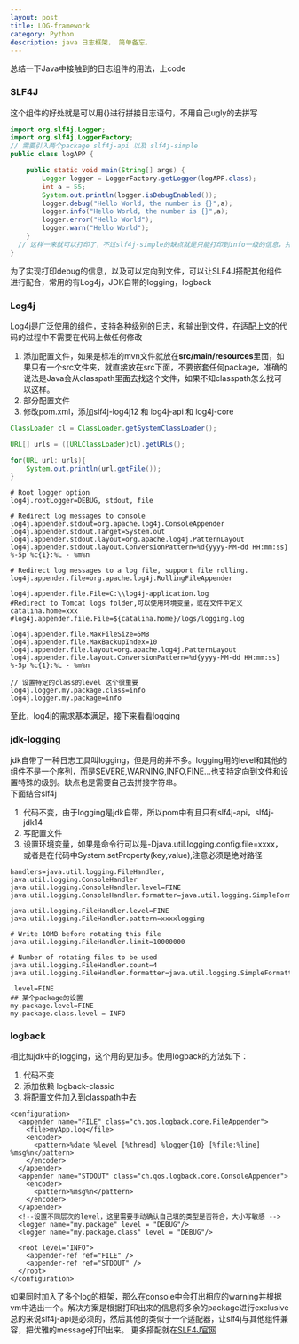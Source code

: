 ```yaml
---
layout: post
title: LOG-framework
category: Python
description: java 日志框架， 简单备忘。
---
```


总结一下Java中接触到的日志组件的用法，上code

### SLF4J
这个组件的好处就是可以用{}进行拼接日志语句，不用自己ugly的去拼写

```Java  
import org.slf4j.Logger;
import org.slf4j.LoggerFactory;
// 需要引入两个package slf4j-api 以及 slf4j-simple
public class logAPP {

	public static void main(String[] args) {
	    Logger logger = LoggerFactory.getLogger(logAPP.class);
	    int a = 55;
	    System.out.println(logger.isDebugEnabled());
	    logger.debug("Hello World, the number is {}",a);
	    logger.info("Hello World, the number is {}",a);
	    logger.error("Hello World");
	    logger.warn("Hello World");
	}
  // 这样一来就可以打印了，不过slf4j-simple的缺点就是只能打印到info一级的信息，并且只能打印到system.error
}

```

为了实现打印debug的信息，以及可以定向到文件，可以让SLF4J搭配其他组件进行配合，常用的有Log4j，JDK自带的logging，logback

### Log4j
Log4j是广泛使用的组件，支持各种级别的日志，和输出到文件，在适配上文的代码的过程中不需要在代码上做任何修改  
1. 添加配置文件，如果是标准的mvn文件就放在**src/main/resources**里面，如果只有一个src文件夹，就直接放在src下面，不要嵌套任何package，准确的说法是Java会从classpath里面去找这个文件，如果不知classpath怎么找可以这样。  
2. 部分配置文件  
3. 修改pom.xml，添加slf4j-log4j12 和 log4j-api 和 log4j-core  

```java
ClassLoader cl = ClassLoader.getSystemClassLoader();

URL[] urls = ((URLClassLoader)cl).getURLs();

for(URL url: urls){
	System.out.println(url.getFile());
}
```

```
# Root logger option
log4j.rootLogger=DEBUG, stdout, file

# Redirect log messages to console
log4j.appender.stdout=org.apache.log4j.ConsoleAppender
log4j.appender.stdout.Target=System.out
log4j.appender.stdout.layout=org.apache.log4j.PatternLayout
log4j.appender.stdout.layout.ConversionPattern=%d{yyyy-MM-dd HH:mm:ss} %-5p %c{1}:%L - %m%n

# Redirect log messages to a log file, support file rolling.
log4j.appender.file=org.apache.log4j.RollingFileAppender

log4j.appender.file.File=C:\\log4j-application.log
#Redirect to Tomcat logs folder,可以使用环境变量，或在文件中定义catalina.home=xxx
#log4j.appender.file.File=${catalina.home}/logs/logging.log

log4j.appender.file.MaxFileSize=5MB
log4j.appender.file.MaxBackupIndex=10
log4j.appender.file.layout=org.apache.log4j.PatternLayout
log4j.appender.file.layout.ConversionPattern=%d{yyyy-MM-dd HH:mm:ss} %-5p %c{1}:%L - %m%n

// 设置特定的class的level 这个很重要
log4j.logger.my.package.class=info
log4j.logger.my.package=info
```
至此，log4j的需求基本满足，接下来看看logging

### jdk-logging
jdk自带了一种日志工具叫logging，但是用的并不多。logging用的level和其他的组件不是一个序列，而是SEVERE,WARNING,INFO,FINE...也支持定向到文件和设置特殊的级别。缺点也是需要自己去拼接字符串。  
下面结合slf4j  
1. 代码不变，由于logging是jdk自带，所以pom中有且只有slf4j-api，slf4j-jdk14  
2. 写配置文件  
3. 设置环境变量，如果是命令行可以是-Djava.util.logging.config.file=xxxx，或者是在代码中System.setProperty(key,value),注意必须是绝对路径  

```
handlers=java.util.logging.FileHandler, java.util.logging.ConsoleHandler
java.util.logging.ConsoleHandler.level=FINE
java.util.logging.ConsoleHandler.formatter=java.util.logging.SimpleFormatter

java.util.logging.FileHandler.level=FINE
java.util.logging.FileHandler.pattern=xxxxlogging

# Write 10MB before rotating this file
java.util.logging.FileHandler.limit=10000000

# Number of rotating files to be used
java.util.logging.FileHandler.count=4
java.util.logging.FileHandler.formatter=java.util.logging.SimpleFormatter

.level=FINE
## 某个package的设置
my.package.level=FINE
my.package.class.level = INFO
```

### logback
相比如jdk中的logging，这个用的更加多。使用logback的方法如下：  
1. 代码不变  
2. 添加依赖 logback-classic  
3. 将配置文件加入到classpath中去  

```
<configuration>
  <appender name="FILE" class="ch.qos.logback.core.FileAppender">
    <file>myApp.log</file>
    <encoder>
      <pattern>%date %level [%thread] %logger{10} [%file:%line] %msg%n</pattern>
    </encoder>
  </appender>
  <appender name="STDOUT" class="ch.qos.logback.core.ConsoleAppender">
    <encoder>
      <pattern>%msg%n</pattern>
    </encoder>
  </appender>
  <!--设置不同层次的level，这里需要手动确认自己填的类型是否符合，大小写敏感 -->
  <logger name="my.package" level = "DEBUG"/>
  <logger name="my.package.class" level = "DEBUG"/>

  <root level="INFO">
    <appender-ref ref="FILE" />
    <appender-ref ref="STDOUT" />
  </root>
</configuration>
```

如果同时加入了多个log的框架，那么在console中会打出相应的warning并根据vm中选出一个。解决方案是根据打印出来的信息将多余的package进行exclusive  
总的来说slf4j-api是必须的，然后其他的类似于一个适配器，让slf4j与其他组件兼容，把优雅的message打印出来。
更多搭配就在[SLF4J官网](http://www.slf4j.org/manual.html)
